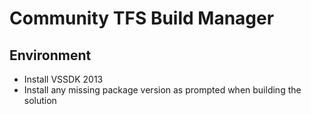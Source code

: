 # Community TFS Build Manager

## Environment
* Install VSSDK 2013
* Install any missing package version as prompted when building the solution
